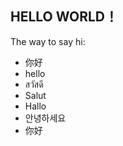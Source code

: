## HELLO WORLD！

The way to say hi:

<ul>
<li>你好</li>
<li>hello</li>
<li>สวัสดี</li>
<li>Salut</li>
<li>Hallo</li>
<li>안녕하세요</li>
<li>你好</li>
</ul>
